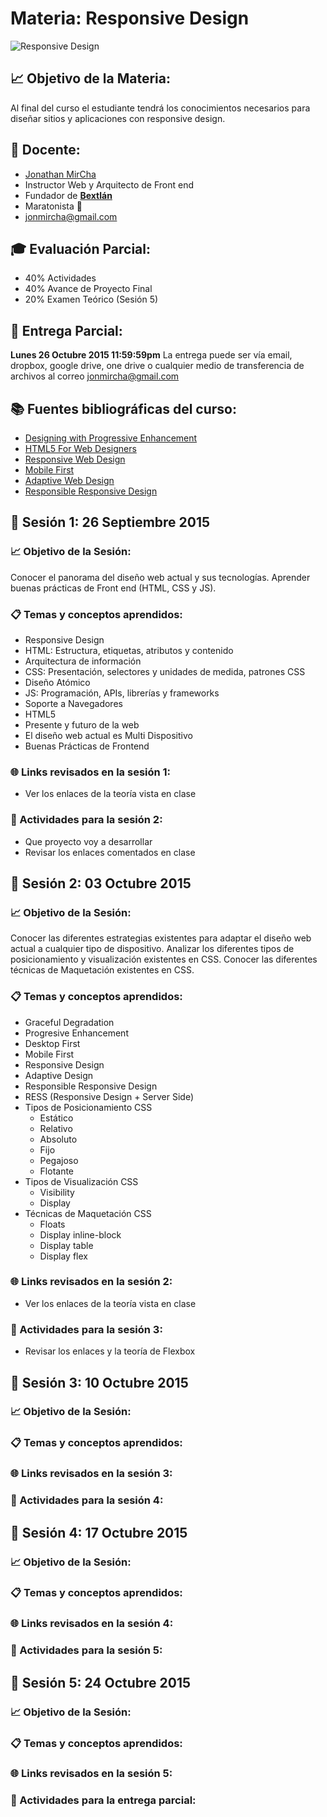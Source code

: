 # Materia: Responsive Design
![Responsive Design](http://bextlan.com/v4/themes/v4/img/cursos/responsive-design.jpg)

## :chart_with_upwards_trend: Objetivo de la Materia:
Al final del curso el estudiante tendrá los conocimientos necesarios para diseñar sitios y aplicaciones con responsive design.

## :bow: Docente:
* [Jonathan MirCha](http://jonmircha.com)
* Instructor Web y Arquitecto de Front end
* Fundador de **[Bextlán](http://bextlan.com)**
* Maratonista :runner:
* jonmircha@gmail.com

## :mortar_board: Evaluación Parcial:
* 40% Actividades
* 40% Avance de Proyecto Final
* 20% Examen Teórico (Sesión 5)
	
## :date: Entrega Parcial:
**Lunes 26 Octubre 2015 11:59:59pm**
La entrega puede ser vía email, dropbox, google drive, one drive o cualquier medio de transferencia de archivos al correo jonmircha@gmail.com

## :books: Fuentes bibliográficas del curso:
* [Designing with Progressive Enhancement](https://www.filamentgroup.com/dwpe/)
* [HTML5 For Web Designers](http://html5forwebdesigners.com/)
* [Responsive Web Design](http://abookapart.com/products/responsive-web-design)
* [Mobile First](http://abookapart.com/products/mobile-first)
* [Adaptive Web Design](http://adaptivewebdesign.info/)
* [Responsible Responsive Design](http://abookapart.com/products/responsible-responsive-design)


## :school: Sesión 1: 26 Septiembre 2015

### :chart_with_upwards_trend: Objetivo de la Sesión:
Conocer el panorama del diseño web actual y sus tecnologías. Aprender buenas prácticas de Front end (HTML, CSS y JS).

### :clipboard: Temas y conceptos aprendidos:
* Responsive Design
* HTML: Estructura, etiquetas, atributos y contenido
* Arquitectura de información
* CSS: Presentación, selectores y unidades de medida, patrones CSS
* Diseño Atómico
* JS: Programación, APIs, librerías y frameworks
* Soporte a Navegadores
* HTML5
* Presente y futuro de la web
* El diseño web actual es Multi Dispositivo
* Buenas Prácticas de Frontend

### :globe_with_meridians: Links revisados en la sesión 1:
* Ver los enlaces de la teoría vista en clase

### :pencil: Actividades para la sesión 2:
* Que proyecto voy a desarrollar
* Revisar los enlaces comentados en clase


## :school: Sesión 2: 03 Octubre 2015

### :chart_with_upwards_trend: Objetivo de la Sesión:
Conocer las diferentes estrategias existentes para adaptar el diseño web actual a cualquier tipo de dispositivo. Analizar los diferentes tipos de posicionamiento y visualización existentes en CSS. Conocer las diferentes técnicas de Maquetación existentes en CSS.

### :clipboard: Temas y conceptos aprendidos:
* Graceful Degradation
* Progresive Enhancement
* Desktop First
* Mobile First
* Responsive Design
* Adaptive Design
* Responsible Responsive Design
* RESS (Responsive Design + Server Side)
* Tipos de Posicionamiento CSS
	* Estático
	* Relativo
	* Absoluto
	* Fijo
	* Pegajoso
	* Flotante
* Tipos de Visualización CSS
	* Visibility
	* Display
* Técnicas de Maquetación CSS
	* Floats
	* Display inline-block
	* Display table
	* Display flex

### :globe_with_meridians: Links revisados en la sesión 2:
* Ver los enlaces de la teoría vista en clase

### :pencil: Actividades para la sesión 3:
* Revisar los enlaces y la teoría de Flexbox


## :school: Sesión 3: 10 Octubre 2015
### :chart_with_upwards_trend: Objetivo de la Sesión:
### :clipboard: Temas y conceptos aprendidos:
### :globe_with_meridians: Links revisados en la sesión 3:
### :pencil: Actividades para la sesión 4:

## :school: Sesión 4: 17 Octubre 2015
### :chart_with_upwards_trend: Objetivo de la Sesión:
### :clipboard: Temas y conceptos aprendidos:
### :globe_with_meridians: Links revisados en la sesión 4:
### :pencil: Actividades para la sesión 5:

## :school: Sesión 5: 24 Octubre 2015
### :chart_with_upwards_trend: Objetivo de la Sesión:
### :clipboard: Temas y conceptos aprendidos:
### :globe_with_meridians: Links revisados en la sesión 5:
### :pencil: Actividades para la entrega parcial: